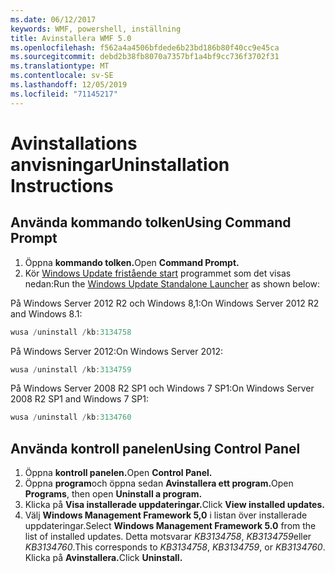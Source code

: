 ```yaml
---
ms.date: 06/12/2017
keywords: WMF, powershell, inställning
title: Avinstallera WMF 5.0
ms.openlocfilehash: f562a4a4506bfdede6b23bd186b80f40cc9e45ca
ms.sourcegitcommit: debd2b38fb8070a7357bf1a4bf9cc736f3702f31
ms.translationtype: MT
ms.contentlocale: sv-SE
ms.lasthandoff: 12/05/2019
ms.locfileid: "71145217"
---
```

# <a name="uninstallation-instructions"></a><span data-ttu-id="6d45c-103">Avinstallations anvisningar</span><span class="sxs-lookup"><span data-stu-id="6d45c-103">Uninstallation Instructions</span></span>

## <a name="using-command-prompt"></a><span data-ttu-id="6d45c-104">Använda kommando tolken</span><span class="sxs-lookup"><span data-stu-id="6d45c-104">Using Command Prompt</span></span>

1. <span data-ttu-id="6d45c-105">Öppna **kommando tolken.**</span><span class="sxs-lookup"><span data-stu-id="6d45c-105">Open **Command Prompt.**</span></span>
2. <span data-ttu-id="6d45c-106">Kör [Windows Update fristående start](https://support.microsoft.com/en-us/kb/934307) programmet som det visas nedan:</span><span class="sxs-lookup"><span data-stu-id="6d45c-106">Run the [Windows Update Standalone Launcher](https://support.microsoft.com/en-us/kb/934307) as shown below:</span></span>

<span data-ttu-id="6d45c-107">På Windows Server 2012 R2 och Windows 8,1:</span><span class="sxs-lookup"><span data-stu-id="6d45c-107">On Windows Server 2012 R2 and Windows 8.1:</span></span>

```powershell
wusa /uninstall /kb:3134758
```

<span data-ttu-id="6d45c-108">På Windows Server 2012:</span><span class="sxs-lookup"><span data-stu-id="6d45c-108">On Windows Server 2012:</span></span>

```powershell
wusa /uninstall /kb:3134759
```

<span data-ttu-id="6d45c-109">På Windows Server 2008 R2 SP1 och Windows 7 SP1:</span><span class="sxs-lookup"><span data-stu-id="6d45c-109">On Windows Server 2008 R2 SP1 and Windows 7 SP1:</span></span>

```powershell
wusa /uninstall /kb:3134760
```

## <a name="using-control-panel"></a><span data-ttu-id="6d45c-110">Använda kontroll panelen</span><span class="sxs-lookup"><span data-stu-id="6d45c-110">Using Control Panel</span></span>

1. <span data-ttu-id="6d45c-111">Öppna **kontroll panelen.**</span><span class="sxs-lookup"><span data-stu-id="6d45c-111">Open **Control Panel.**</span></span>
2. <span data-ttu-id="6d45c-112">Öppna **program**och öppna sedan **Avinstallera ett program.**</span><span class="sxs-lookup"><span data-stu-id="6d45c-112">Open **Programs**, then open **Uninstall a program.**</span></span>
3. <span data-ttu-id="6d45c-113">Klicka på **Visa installerade uppdateringar.**</span><span class="sxs-lookup"><span data-stu-id="6d45c-113">Click **View installed updates.**</span></span>
4. <span data-ttu-id="6d45c-114">Välj **Windows Management Framework 5,0** i listan över installerade uppdateringar.</span><span class="sxs-lookup"><span data-stu-id="6d45c-114">Select **Windows Management Framework 5.0** from the list of installed updates.</span></span> <span data-ttu-id="6d45c-115">Detta motsvarar *KB3134758*, *KB3134759*eller *KB3134760*.</span><span class="sxs-lookup"><span data-stu-id="6d45c-115">This corresponds to *KB3134758*, *KB3134759*, or *KB3134760*.</span></span> <span data-ttu-id="6d45c-116">Klicka på **Avinstallera.**</span><span class="sxs-lookup"><span data-stu-id="6d45c-116">Click **Uninstall.**</span></span>
